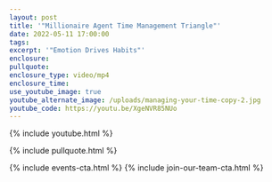 ```yaml
---
layout: post
title: '"Millionaire Agent Time Management Triangle"'
date: 2022-05-11 17:00:00
tags:
excerpt: '"Emotion Drives Habits"'
enclosure:
pullquote:
enclosure_type: video/mp4
enclosure_time:
use_youtube_image: true
youtube_alternate_image: /uploads/managing-your-time-copy-2.jpg
youtube_code: https://youtu.be/XgeNVR85NUo
---
```

{% include youtube.html %}

{% include pullquote.html %}

{% include events-cta.html %} {% include join-our-team-cta.html %}
